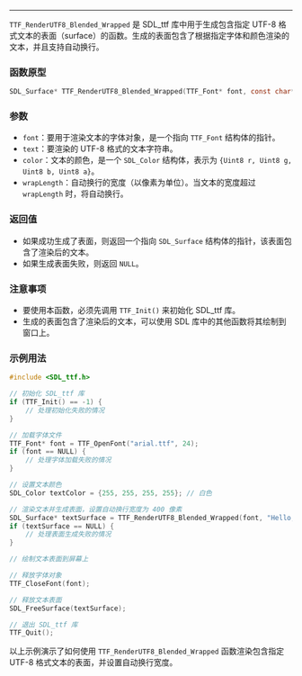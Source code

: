 
----
`TTF_RenderUTF8_Blended_Wrapped` 是 SDL_ttf 库中用于生成包含指定 UTF-8 格式文本的表面（surface）的函数。生成的表面包含了根据指定字体和颜色渲染的文本，并且支持自动换行。
### 函数原型

```c
SDL_Surface* TTF_RenderUTF8_Blended_Wrapped(TTF_Font* font, const char* text, SDL_Color color, Uint32 wrapLength);
```
### 参数

- `font`：要用于渲染文本的字体对象，是一个指向 `TTF_Font` 结构体的指针。
- `text`：要渲染的 UTF-8 格式的文本字符串。
- `color`：文本的颜色，是一个 `SDL_Color` 结构体，表示为 `{Uint8 r, Uint8 g, Uint8 b, Uint8 a}`。
- `wrapLength`：自动换行的宽度（以像素为单位）。当文本的宽度超过 `wrapLength` 时，将自动换行。

### 返回值

- 如果成功生成了表面，则返回一个指向 `SDL_Surface` 结构体的指针，该表面包含了渲染后的文本。
- 如果生成表面失败，则返回 `NULL`。

### 注意事项

- 要使用本函数，必须先调用 `TTF_Init()` 来初始化 SDL_ttf 库。
- 生成的表面包含了渲染后的文本，可以使用 SDL 库中的其他函数将其绘制到窗口上。

### 示例用法

```c
#include <SDL_ttf.h>

// 初始化 SDL_ttf 库
if (TTF_Init() == -1) {
    // 处理初始化失败的情况
}

// 加载字体文件
TTF_Font* font = TTF_OpenFont("arial.ttf", 24);
if (font == NULL) {
    // 处理字体加载失败的情况
}

// 设置文本颜色
SDL_Color textColor = {255, 255, 255, 255}; // 白色

// 渲染文本并生成表面，设置自动换行宽度为 400 像素
SDL_Surface* textSurface = TTF_RenderUTF8_Blended_Wrapped(font, "Hello, SDL!", textColor, 400);
if (textSurface == NULL) {
    // 处理表面生成失败的情况
}

// 绘制文本表面到屏幕上

// 释放字体对象
TTF_CloseFont(font);

// 释放文本表面
SDL_FreeSurface(textSurface);

// 退出 SDL_ttf 库
TTF_Quit();
```

以上示例演示了如何使用 `TTF_RenderUTF8_Blended_Wrapped` 函数渲染包含指定 UTF-8 格式文本的表面，并设置自动换行宽度。
